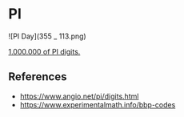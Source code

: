 # PI

![PI Day](355 _ 113.png)

[1.000.000 of PI digits.](https://mad4j.github.io/pi)

## References

* https://www.angio.net/pi/digits.html
* https://www.experimentalmath.info/bbp-codes
